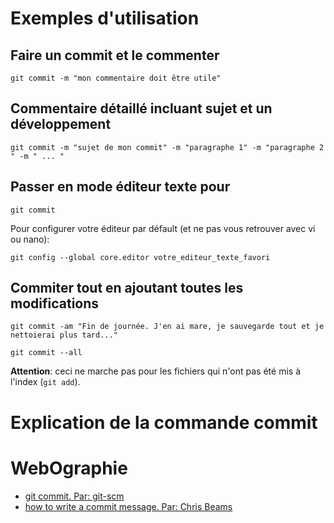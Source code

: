 # Exemples d'utilisation

## Faire un commit et le commenter

    git commit -m "mon commentaire doit être utile"

## Commentaire détaillé incluant sujet et un développement

    git commit -m "sujet de mon commit" -m "paragraphe 1" -m "paragraphe 2 " -m " ... "

## Passer en mode éditeur texte pour

    git commit

Pour configurer votre éditeur par défault (et ne pas vous retrouver avec vi ou nano):

    git config --global core.editor votre_editeur_texte_favori

## Commiter tout en ajoutant toutes les modifications

    git commit -am "Fin de journée. J'en ai mare, je sauvegarde tout et je nettoierai plus tard..."

    git commit --all

**Attention**: ceci ne marche pas pour les fichiers qui n'ont pas été mis à l'index (````git add````).

# Explication de la commande commit


# WebOgraphie

  - [git commit. Par: git-scm](https://git-scm.com/docs/git-commit)
  - [how to write a commit message. Par: Chris Beams ](http://chris.beams.io/posts/git-commit/)
